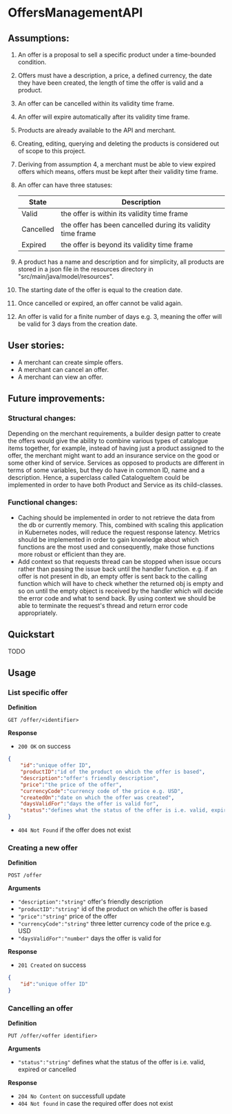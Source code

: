 # OffersManagementAPI

## Assumptions:
1. An offer is a proposal to sell a specific product under a time-bounded condition.
2. Offers must have a description, a price, a defined currency, the date they have been created, the length of time the offer is valid and a product.
3. An offer can be cancelled within its validity time frame.
4. An offer will expire automatically after its validity time frame.
5. Products are already available to the API and merchant. 
6. Creating, editing, querying and deleting the products is considered out of scope to this project. 
7. Deriving from assumption 4, a merchant must be able to view expired offers which means, offers must be kept after their validity time frame.
8. An offer can have three statuses: 

    | State | Description |
    | ------ | ------ |
    | Valid | the offer is within its validity time frame |
    | Cancelled | the offer has been cancelled during its validity time frame |
    | Expired | the offer is beyond its validity time frame |
    
9. A product has a name and description and for simplicity, all products are stored in a json file in the resources directory in "src/main/java/model/resources".
10. The starting date of the offer is equal to the creation date.
11. Once cancelled or expired, an offer cannot be valid again.
12. An offer is valid for a finite number of days e.g. 3, meaning the offer will be valid for 3 days from the creation date.

## User stories:
- A merchant can create simple offers.
- A merchant can cancel an offer.
- A merchant can view an offer.

## Future improvements:

### Structural changes:
Depending on the merchant requirements, a builder design patter to create the offers would give the ability to combine various types of catalogue items together, for example, instead of having just a product assigned to the offer, the merchant might want to add an insurance service on the good or some other kind of service. Services as opposed to products are different in terms of some variables, but they do have in common ID, name and a description. Hence, a superclass called CatalogueItem could be implemented in order to have both Product and Service as its child-classes. 

### Functional changes:
- Caching should be implemented in order to not retrieve the data from the db or currently memory. This, combined with scaling this application in Kubernetes nodes, will reduce the request response latency.
Metrics should be implemented in order to gain knowledge about which functions are the most used and consequently, make those functions more robust or efficient than they are.
- Add context so that requests thread can be stopped when issue occurs rather than passing the issue back until the handler function. e.g. if an offer is not present in db, an empty offer is sent back to the calling function which will have to check whether the returned obj is empty and so on until the empty object is received by the handler which will decide the error code and what to send back. By using context we should be able to terminate the request's thread and return error code appropriately.

## Quickstart

TODO

## Usage

### List specific offer

**Definition**

`GET /offer/<identifier>`

**Response**

- `200 OK` on success

```json
{
	"id":"unique offer ID",
	"productID":"id of the product on which the offer is based",
	"description":"offer's friendly description",
	"price":"the price of the offer",
	"currencyCode":"currency code of the price e.g. USD",
	"createdOn":"date on which the offer was created",
	"daysValidFor":"days the offer is valid for",
	"status":"defines what the status of the offer is i.e. valid, expired or cancelled"
}
```

- `404 Not Found` if the offer does not exist


### Creating a new offer

**Definition**

`POST /offer`

**Arguments**

- `"description":"string"` offer's friendly description
- `"productID":"string"` id of the product on which the offer is based
- `"price":"string"` price of the offer
- `"currencyCode":"string"` three letter currency code of the price e.g. USD
- `"daysValidFor":"number"` days the offer is valid for

**Response**

- `201 Created` on success

```json
{
	"id":"unique offer ID"
}
```

### Cancelling an offer

**Definition**

`PUT /offer/<offer identifier>`

**Arguments**

- `"status":"string"` defines what the status of the offer is i.e. valid, expired or cancelled

**Response**

- `204 No Content` on successfull update
- `404 Not found` in case the required offer does not exist